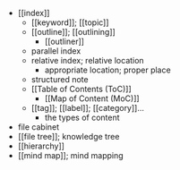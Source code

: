 - [[index]]
    - [[keyword]]; [[topic]]
    - [[outline]]; [[outlining]]
        - [[outliner]]
    - parallel index
    - relative index; relative location
        - appropriate location; proper place
    - structured note
    - [[Table of Contents (ToC)]]
        - [[Map of Content (MoC)]]
    - [[tag]]; [[label]]; [[category]]...
        - the types of content
- file cabinet
- [[file tree]]; knowledge tree
- [[hierarchy]]
- [[mind map]]; mind mapping

